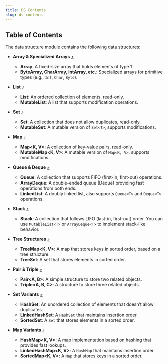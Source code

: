 ```yaml
---
title: DS Contents
slug: ds-contents
---
```


## Table of Contents
The data structure module contains the following data structures:
- **Array & Specialized Arrays** [⤴](https://dsakt.github.io/docs/arrays)
    - **Array<T>**: A fixed-size array that holds elements of type `T`.
    - **ByteArray, CharArray, IntArray, etc.**: Specialized arrays for primitive types (e.g., `Int`, `Char`, `Byte`).

- **List** [⤴](https://dsakt.github.io/docs/lists)
    - **List<T>**: An ordered collection of elements, read-only.
    - **MutableList<T>**: A list that supports modification operations.

- **Set** [⤴](https://dsakt.github.io/docs/sets)
    - **Set<T>**: A collection that does not allow duplicates, read-only.
    - **MutableSet<T>**: A mutable version of `Set<T>`, supports modifications.

- **Map** [⤴](https://dsakt.github.io/docs/maps)
    - **Map<K, V>**: A collection of key-value pairs, read-only.
    - **MutableMap<K, V>**: A mutable version of `Map<K, V>`, supports modifications.

- **Queue & Deque** [⤴](https://dsakt.github.io/docs/queues)
    - **Queue<T>**: A collection that supports FIFO (first-in, first-out) operations.
    - **ArrayDeque<T>**: A double-ended queue (Deque) providing fast operations from both ends.
    - **LinkedList<T>**: A doubly linked list, also supports `Queue<T>` and `Deque<T>` operations.

- **Stack** [⤴](https://dsakt.github.io/docs/stacks)
    - **Stack<T>**: A collection that follows LIFO (last-in, first-out) order. You can use `MutableList<T>` or `ArrayDeque<T>` to implement stack-like behavior.

- **Tree Structures** [⤴](https://dsakt.github.io/docs/trees)
    - **TreeMap<K, V>**: A map that stores keys in sorted order, based on a tree structure.
    - **TreeSet<T>**: A set that stores elements in sorted order.

- **Pair & Triple** [⤴](https://dsakt.github.io/docs/pair-triple)
    - **Pair<A, B>**: A simple structure to store two related objects.
    - **Triple<A, B, C>**: A structure to store three related objects.

- **Set Variants** [⤴](https://dsakt.github.io/docs/set-variants)
    - **HashSet<T>**: An unordered collection of elements that doesn’t allow duplicates.
    - **LinkedHashSet<T>**: A `HashSet` that maintains insertion order.
    - **SortedSet<T>**: A `Set` that stores elements in a sorted order.

- **Map Variants** [⤴](https://dsakt.github.io/docs/map-variants)
    - **HashMap<K, V>**: A map implementation based on hashing that provides fast lookups.
    - **LinkedHashMap<K, V>**: A `HashMap` that maintains insertion order.
    - **SortedMap<K, V>**: A `Map` that stores keys in a sorted order.

